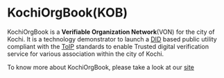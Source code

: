 # KochiOrgBook(KOB)

KochiOrgBook is a **Verifiable Organization Network**(VON) for the city of Kochi. It is a technology demonstrator to launch a [DID](./docs/glossary.md/#issuer-holder-verifier) based public utility compliant with the [ToIP](https://thekochiorgbook.github.io/KochiOrgBook/glossary/#toip-trust-over-ip-foundation) standards to enable Trusted digital verification service for various association within the city of Kochi.​


To know more about KochiOrgBook, please take a look at our [site](https://thekochiorgbook.github.io/KochiOrgBook/)

   



   
   


